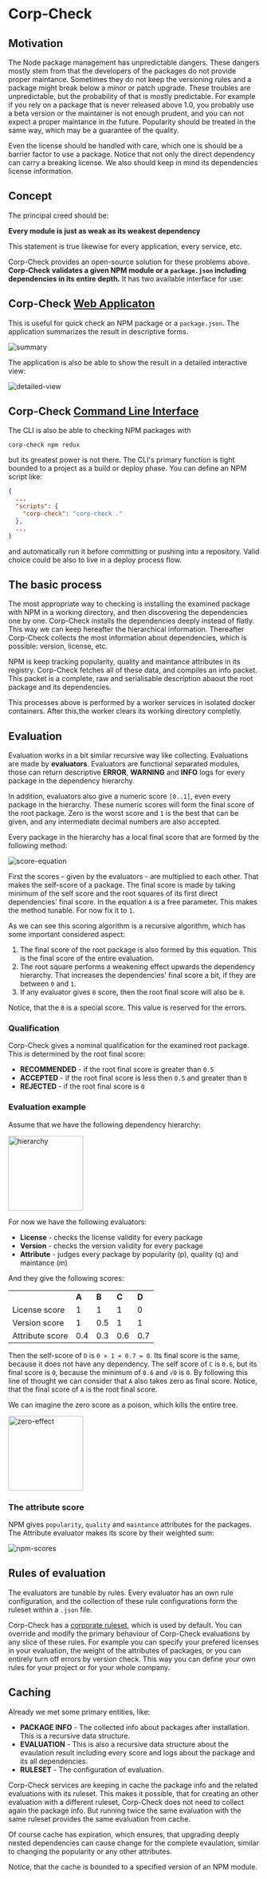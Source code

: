 # Corp-Check

## Motivation

The Node package management has unpredictable dangers. These dangers mostly stem from that the developers of the packages do not provide proper maintance. Sometimes they do not keep the versioning rules and a package might break below a minor or patch upgrade. These troubles are unpredictable, but the probability of that is mostly predictable. For example if you rely on a package that is never released above 1.0, you probably use a beta version or the maintainer is not enough prudent, and you can not expect a proper maintance in the future. Popularity should be treated in the same way, which may be a guarantee of the quality.

Even the license should be handled with care, which one is should be a barrier factor to use a package. Notice that not only the direct dependency can carry a breaking license. We also should keep in mind its dependencies license information.

## Concept

The principal creed should be:

**Every module is just as weak as its weakest dependency**

This statement is true likewise for every application, every service, etc.

Corp-Check provides an open-source solution for these problems above. **Corp-Check validates a given NPM module or a `package.json` including dependencies in its entire depth.** It has two available interface for use:

## Corp-Check [Web Applicaton](https://corp-check.corpjs.com/npm)

This is useful for quick check an NPM package or a `package.json`. The application summarizes the result in descriptive forms.

![summary](https://s3.eu-central-1.amazonaws.com/corp-check-rest-filestorage-prod/pics/summary.png)

The application is also be able to show the result in a detailed interactive view:

![detailed-view](https://s3.eu-central-1.amazonaws.com/corp-check-rest-filestorage-prod/pics/detailed-view.png)

## Corp-Check [Command Line Interface](https://www.npmjs.com/package/corp-check-cli)

The CLI is also be able to checking NPM packages with

```
corp-check npm redux
```

but its greatest power is not there. The CLI's primary function is tight bounded to a project as a build or deploy phase. You can define an NPM script like:

```json
{
  ...
  "scripts": {
    "corp-check": "corp-check ."
  },
  ...
}
```

and automatically run it before committing or pushing into a repository. Valid choice could be also to live in a deploy process flow.

## The basic process

The most appropriate way to checking is installing the examined package with NPM in a working directory, and then discovering the dependencies one by one. Corp-Check installs the dependencies deeply instead of flatly. This way we can keep hereafter the hierarchical information. Thereafter Corp-Check collects the most information about dependencies, which is possible: version, license, etc.

NPM is keep tracking popularity, quality and maintance attributes in its registry. Corp-Check fetches all of these data, and compiles an info packet. This packet is a complete, raw and serialisable description abaout the root package and its dependencies.

This processes above is performed by a worker services in isolated docker containers. After this,the worker clears its working directory completly.

## Evaluation

Evaluation works in a bit similar recursive way like collecting. Evaluations are made by **evaluators**. Evaluators are functional separated modules, those can return descriptive **ERROR**, **WARNING** and **INFO** logs for every package in the dependency hierarchy.

In addition, evaluators also give a numeric score `[0..1]`, even every package in the hierarchy. These numeric scores will form the final score of the root package. Zero is the worst score and `1` is the best that can be given, and any intermediate decimal numbers are also accepted.

Every package in the hierarchy has a local final score that are formed by the following method:

<!-- s_f^p = \min_{d} \left\{ \prod_{e} s_e, \sqrt{A s_f^d} \right\} -->

![score-equation](https://s3.eu-central-1.amazonaws.com/corp-check-rest-filestorage-prod/pics/score-calc2.png)

First the scores - given by the evaluators - are multiplied to each other. That makes the self-score of a package. The final score is made by taking minimum of the self score and the root squares of its first direct dependencies' final score. In the equation `A` is a free parameter. This makes the method tunable. For now fix it to `1`.

As we can see this scoring algorithm is a recursive algorithm, which has some important considered aspect:

1) The final score of the root package is also formed by this equation. This is the final score of the entire evaluation.
2) The root square performs a weakening effect upwards the dependency hierarchy. That increases the dependencies' final score a bit, if they are between `0` and `1`.
3) If any evaluator gives `0` score, then the root final score will also be `0`.

Notice, that the `0` is a special score. This value is reserved for the errors.

### Qualification

Corp-Check gives a nominal qualification for the examined root package. This is determined by the root final score:

- **RECOMMENDED** - if the root final score is greater than `0.5`
- **ACCEPTED** - if the root final score is less then `0.5` and greater than `0`
- **REJECTED** - if the root final score is `0`

### Evaluation example

Assume that we have the following dependency hierarchy:

<img alt="hierarchy" src="https://s3.eu-central-1.amazonaws.com/corp-check-rest-filestorage-prod/pics/hierarchy.png" height="150px"/>

For now we have the following evaluators:

- **License** - checks the license validity for every package
- **Version** - checks the version validity for every package
- **Attribute** - judges every package by popularity (p), quality (q) and maintance (m)

And they give the following scores:

<!--
|                 | A   | B   | C   | D   |
|-----------------|-----|-----|-----|-----|
| License score   | 1   | 1   | 1   | 0   |
| Version score   | 1   | 0.5 | 1   | 1   |
| Attribute score | 0.4 | 0.3 | 0.6 | 0.7 |
-->

<table>
  <tr>
    <td></td>
    <td><b>A</b></td>
    <td><b>B</b></td>
    <td><b>C</b></td>
    <td><b>D</b></td>
  </tr>
  <tr>
    <td>License score</td>
    <td>1</td>
    <td>1</td>
    <td>1</td>
    <td>0</td>
  </tr>
  <tr>
    <td>Version score</td>
    <td>1</td>
    <td>0.5</td>
    <td>1</td>
    <td>1</td>
  </tr>
  <tr>
    <td>Attribute score</td>
    <td>0.4</td>
    <td>0.3</td>
    <td>0.6</td>
    <td>0.7</td>
  </tr>
</table>

Then the self-score of `D` is `0 × 1 × 0.7 = 0`. Its final score is the same, because it does not have any dependency. The self score of `C` is `0.6`, but its final score is `0`, because the minimum of `0.6` and `√0` is `0`. By following this line of thought we can consider that `A` also takes zero as final score. Notice, that the final score of `A` is the root final score.

We can imagine the zero score as a poison, which kills the entire tree.

<img alt="zero-effect" src="https://s3.eu-central-1.amazonaws.com/corp-check-rest-filestorage-prod/pics/zero-effect.png" height="150px"/>

### The attribute score

NPM gives `popularity`, `quality` and `maintance` attributes for the packages. The Attribute evaluator makes its score by their weighted sum:

<!-- s_A = \frac{w_p p + w_q q + w_m m}{w_p + w_q + w_m} -->

![npm-scores](https://s3.eu-central-1.amazonaws.com/corp-check-rest-filestorage-prod/pics/npm-scores.png)

## Rules of evaluation

The evaluators are tunable by rules. Every evaluator has an own rule configuration, and the collection of these rule configurations form the ruleset within a `.json` file.

Corp-Check has a [corporate ruleset](https://github.com/jaystack/corp-check-rest/blob/master/default-rules.json), which is used by default. You can override and modify the primary behaviour of Corp-Check evaluations by any slice of these rules. For example you can specify your prefered licenses in your evaluation, the weight of the attributes of packages, or you can entirely turn off errors by version check. This way you can define your own rules for your project or for your whole company.

## Caching

Already we met some primary entities, like:

- **PACKAGE INFO** - The collected info about packages after installation. This is a recursive data structure.
- **EVALUATION** - This is also a recursive data structure about the evaulation result including every score and logs about the package and its all dependencies.
- **RULESET** - The configuration of evaluation.

Corp-Check services are keeping in cache the package info and the related evaluations with its ruleset. This makes it possible, that for creating an other evaluation with a different ruleset, Corp-Check does not need to collect again the package info. But running twice the same evaluation with the same ruleset provides the same evaluation from cache.

Of course cache has expiration, which ensures, that upgrading deeply nested dependencies can cause change for the complete evaulation, similar to changing the popularity or any other attributes.

Notice, that the cache is bounded to a specified version of an NPM module.